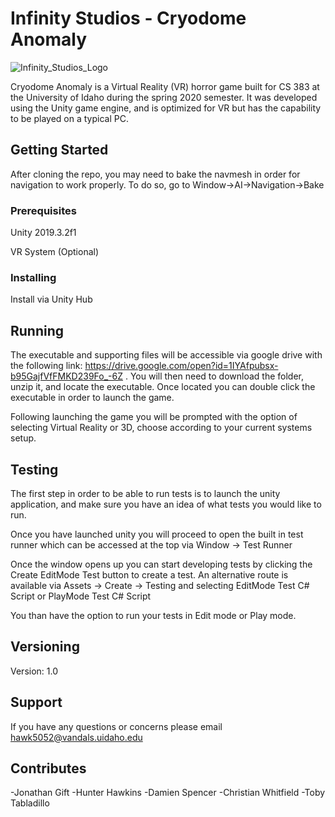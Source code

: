 # Infinity Studios - Cryodome Anomaly
![Infinity_Studios_Logo](https://user-images.githubusercontent.com/32747775/79263465-bb65a500-7e47-11ea-98f4-ebdc5d444b29.jpg)

Cryodome Anomaly is a Virtual Reality (VR) horror game built for CS 383 at the University of Idaho during the spring 2020 semester. It was developed using the Unity game engine, and is optimized for VR but has the capability to be played on a typical PC. 

## Getting Started

After cloning the repo, you may need to bake the navmesh in order for navigation to work properly. To do so, go to Window->AI->Navigation->Bake

### Prerequisites

Unity 2019.3.2f1

VR System (Optional)

### Installing

Install via Unity Hub

## Running

The executable and supporting files will be accessible via google drive with the following link: https://drive.google.com/open?id=1IYAfpubsx-b95GajfVfFMKD239Fo_-6Z . You will then need to download the folder, unzip it, and locate the executable. Once located you can double click the executable in order to launch the game.


Following launching the game you will be prompted with the option of selecting Virtual Reality or 3D, choose according to your current systems setup. 

## Testing

The first step in order to be able to run tests is to launch the unity application, and make sure you have an idea of what tests you would like to run.

Once you have launched unity you will proceed to open the built in test runner which can be accessed at the top via Window -> Test Runner

Once the window opens up you can start developing tests by clicking the Create EditMode Test button to create a test. An alternative route is available via Assets -> Create -> Testing and selecting EditMode Test C# Script or PlayMode Test C# Script

You than have the option to run your tests in Edit mode or Play mode.

## Versioning
Version: 1.0 

## Support

If you have any questions or concerns please email hawk5052@vandals.uidaho.edu

## Contributes

-Jonathan Gift
-Hunter Hawkins
-Damien Spencer
-Christian Whitfield
-Toby Tabladillo
